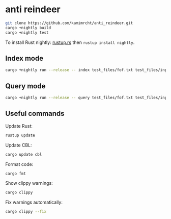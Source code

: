# anti reindeer

```sh
git clone https://github.com/kamimrcht/anti_reindeer.git
cargo +nightly build
cargo +nightly test
```

To install Rust nightly: [rustup.rs](https://rustup.rs/) then `rustup install nightly`.

## Index mode

```sh
cargo +nightly run --release -- index test_files/fof.txt test_files/input_florian.txt
```

## Query mode

```sh
cargo +nightly run --release -- query test_files/fof.txt test_files/input_florian.txt
```

## Useful commands

Update Rust:
```sh
rustup update
```

Update CBL:
```sh
cargo update cbl
```

Format code:
```sh
cargo fmt
```

Show clippy warnings:
```sh
cargo clippy
```

Fix warnings automatically:
```sh
cargo clippy --fix
```
